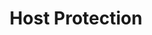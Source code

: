 ---
title: Host Protection
show_read_time: true
canonical_url: 'https://docs.projectcalico.org/v3.0/getting-started/bare-metal/index'
---